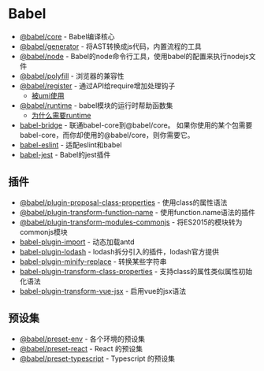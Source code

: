 # Babel

- [@babel/core](https://www.npmjs.com/package/@babel/core) - Babel编译核心
- [@babel/generator](https://babeljs.io/docs/en/babel-generator) - 将AST转换成js代码，内置流程的工具
- [@babel/node](https://www.npmjs.com/package/@babel/node) - Babel的node命令行工具，使用babel的配置来执行nodejs文件
- [@babel/polyfill](https://www.npmjs.com/package/@babel/polyfill) - 浏览器的兼容性
- [@babel/register](https://www.npmjs.com/package/@babel/register) - 通过API给require增加处理钩子
    - [被umi使用](https://github.com/FunnyLiu/umi/blob/readsource/packages/utils/src/BabelRegister/BabelRegister.ts#L28)
- [@babel/runtime](https://www.npmjs.com/package/@babel/runtime) - babel模块的运行时帮助函数集
    - [为什么需要runtime](https://omnipotent-front-end.github.io/library/babel.html#%E4%B8%BA%E4%BB%80%E4%B9%88%E9%9C%80%E8%A6%81-babel-runtime-%E5%AE%83%E5%92%8C-babel-polyfill%E6%9C%89%E4%BB%80%E4%B9%88%E5%8C%BA%E5%88%AB%EF%BC%9F)
- [babel-bridge](https://github.com/babel/babel-bridge) - 联通babel-core到@babel/core。 如果你使用的某个包需要babel-core，而你却使用的@babel/core，则你需要它。
- [babel-eslint](https://github.com/babel/babel-eslint) - 适配eslint和babel
- [babel-jest](https://www.npmjs.com/package/babel-jest) - Babel的jest插件

## 插件

- [@babel/plugin-proposal-class-properties](https://github.com/babel/babel/tree/master/packages/babel-plugin-proposal-class-properties) - 使用class的属性语法
- [@babel/plugin-transform-function-name](https://www.npmjs.com/package/@babel/plugin-transform-function-name) - 使用function.name语法的插件
- [@babel/plugin-transform-modules-commonjs](https://www.npmjs.com/package/@babel/plugin-transform-modules-commonjs) - 将ES2015的模块转为commonjs模块
- [babel-plugin-import](https://www.npmjs.com/package/babel-plugin-import) - 动态加载antd
- [babel-plugin-lodash](https://github.com/lodash/babel-plugin-lodash) - lodash拆分引入的插件，lodash官方提供
- [babel-plugin-minify-replace](https://github.com/babel/minify/tree/master/packages/babel-plugin-minify-replace) - 转换某些字符串
- [babel-plugin-transform-class-properties](https://www.npmjs.com/package/babel-plugin-transform-class-properties) - 支持class的属性类似属性初始化语法
- [babel-plugin-transform-vue-jsx](https://github.com/vuejs/babel-plugin-transform-vue-jsx) - 启用vue的jsx语法

## 预设集

- [@babel/preset-env](https://www.npmjs.com/package/@babel/preset-env) - 各个环境的预设集
- [@babel/preset-react](https://www.npmjs.com/package/@babel/preset-react) - React 的预设集
- [@babel/preset-typescript](https://www.npmjs.com/package/@babel/preset-typescript) - Typescript 的预设集